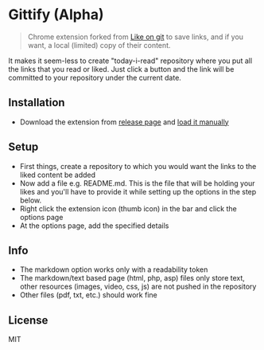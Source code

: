 # Gittify (Alpha)
> Chrome extension forked from [Like on git](https://github.com/Idnan/like-on-git) to save links, and if you want, a local (limited) copy of their content.

It makes it seem-less to create "today-i-read" repository where you put all the links that you read or liked. Just click a button and the link will be committed to your repository under the current date.

## Installation

- Download the extension from [release page](https://github.com/Ale46/gittify/releases/) and [load it manually](http://superuser.com/questions/247651/how-does-one-install-an-extension-for-chrome-browser-from-the-local-file-system/247654#247654)

## Setup

- First things, create a repository to which you would want the links to the liked content be added
- Now add a file e.g. README.md. This is the file that will be holding your likes and you'll have to provide it while setting up the options in the step below.
- Right click the extension icon (thumb icon) in the bar and click the options page
- At the options page, add the specified details

## Info

- The markdown option works only with a readability token
- The markdown/text based page (html, php, asp) files only store text, other resources (images, video, css, js) are not pushed in the repository
- Other files (pdf, txt, etc.) should work fine


## License

MIT

